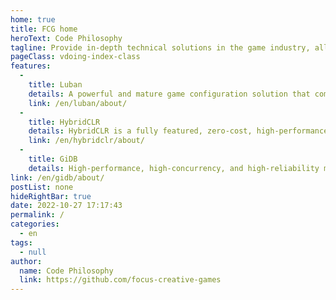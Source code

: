 ```yaml
---
home: true
title: FCG home
heroText: Code Philosophy
tagline: Provide in-depth technical solutions in the game industry, allowing game developers to focus on making creative and interesting games!
pageClass: vdoing-index-class
features: 
  - 
    title: Luban
    details: A powerful and mature game configuration solution that completely solves the pain of the configuration workflow for medium and large commercial game projects
    link: /en/luban/about/
  - 
    title: HybridCLR
    details: HybridCLR is a fully featured, zero-cost, high-performance, low-memory solution for Unity's all-platform native c# hotfix
    link: /en/hybridclr/about/
  - 
    title: GiDB
    details: High-performance, high-concurrency, and high-reliability modern distributed embedded object database, providing distributed ACID transactions and real-time incremental persistence support close to stand-alone performance, and high-performance stateless solutions for game system function services
link: /en/gidb/about/
postList: none
hideRightBar: true
date: 2022-10-27 17:17:43
permalink: /
categories: 
  - en
tags: 
  - null
author: 
  name: Code Philosophy
  link: https://github.com/focus-creative-games
---
```


<ClientOnly>
  <IndexBigImg />
</ClientOnly>

